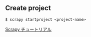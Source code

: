 ## Create project

```
$ scrapy startproject <project-name>
```

[Scrapy チュートリアル](https://scrapy-ja.readthedocs.io/ja/latest/intro/tutorial.html)
